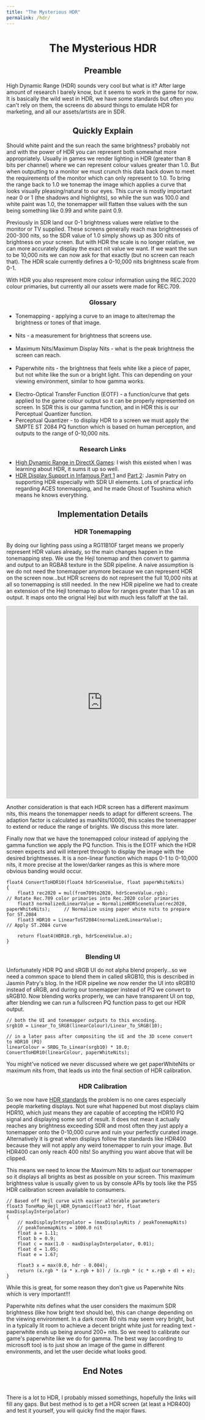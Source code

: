 ```yaml
---
title: "The Mysterious HDR"
permalink: /hdr/
---
```

<h1 align="center">The Mysterious HDR</h1>

<h2 align="center">Preamble</h2>

High Dynamic Range (HDR) sounds very cool but what is it? After large amount of research I barely know, but it seems to work in the game for now. It is basically the wild west in HDR, we have some standards but often you can't rely on them, the screens do absurd things to emulate HDR for marketing, and all our assets/artists are in SDR.

<h2 align="center">Quickly Explain</h2>

Should white paint and the sun reach the same brightness? probably not and with the power of HDR you can represent both somewhat more appropriately. Usually in games we render lighting in HDR (greater than 8 bits per channel) where we can represent colour values greater than 1.0. But when outputting to a monitor we must crunch this data back down to meet the requirements of the monitor which can only represent to 1.0. To bring the range back to 1.0 we tonemap the image which applies a curve that looks visually pleasing/natural to our eyes. This curve is mostly important near 0 or 1 (the shadows and highlights), so while the sun was 100.0 and white paint was 1.0, the tonemapper will flatten thse values with the sun being something like 0.99 and white paint 0.9.

Previously in SDR land our 0-1 brightness values were relative to the monitor or TV supplied. These screens generally reach max brightnesses of 200-300 nits, so the SDR value of 1.0 simply shows up as 300 nits of brightness on your screen. But with HDR the scale is no longer relative, we can more accurately display the exact nit value we want. If we want the sun to be 10,000 nits we can now ask for that exactly (but no screen can reach that). The HDR scale currently defines a 0-10,000 nits brightness scale from 0-1.

With HDR you also respresent more colour information using the REC.2020 colour primaries, but currently all our assets were made for REC.709.


<h3 align="center">Glossary</h3>

  <ul>
    <li>Tonemapping - applying a curve to an image to alter/remap the brightness or tones of that image.</li><br>
    <li>Nits - a measurement for brightness that screens use.</li><br>
    <li>Maximum Nits/Maximum Display Nits - what is the peak brightness the screen can reach.</li><br>
    <li>Paperwhite nits - the brightness that feels white like a piece of paper, but not white like the sun or a bright light. This can depending on your viewing environment, similar to how gamma works.</li><br>
    <li>Electro-Optical Transfer Function (EOTF) - a function/curve that gets applied to the game colour output so it can be properly represented on screen. In SDR this is our gamma function, and in HDR this is our Perceptual Quantizer function.</li>
    <li>Perceptual Quantizer - to display HDR to a screen we must apply the SMPTE ST 2084 PQ function which is based on human perception, and outputs to the range of 0-10,000 nits.</li>
  </ul>

<h3 align="center">Research Links</h3>

<ul>
  <li><a href="https://www.youtube.com/watch?v=pWyd835pfeg" target="_blank">High Dynamic Range in DirectX Games</a>: I wish this existed when I was learning about HDR, it sums it up so well.</li>
  <li><a href="https://www.glowybits.com/blog/2016/12/21/ifl_iss_hdr_1/" target="_blank">HDR Display Support in Infamous Part 1</a> and <a href="https://www.glowybits.com/blog/2017/01/04/ifl_iss_hdr_2/" target"_blank"> Part 2</a>: Jasmin Patry on supporting HDR especially with SDR UI elements. Lots of practical info regarding ACES tonemapping, and he made Ghost of Tsushima which means he knows everything.</li>
</ul>

<h2 align="center">Implementation Details</h2>

<h3 align="center">HDR Tonemapping</h3>

By doing our lighting pass using a RG11B10F target means we properly represent HDR values already, so the main changes happen in the tonemapping step. We use the Hejl tonemap and then convert to gamma and output to an RGBA8 texture in the SDR pipeline. A naive assumption is we do not need the tonemapper anymore because we can represent HDR on the screen now...but HDR screens do not represent the full 10,000 nits at all so tonemapping is still needed. In the new HDR pipeline we had to create an extension of the Hejl tonemap to allow for ranges greater than 1.0 as an output. It maps onto the orignal Hejl but with much less falloff at the tail.

<iframe src="https://www.desmos.com/calculator/aehn9phert?embed" width="500" height="500" style="border: 1px solid #ccc" frameborder=0></iframe>

Another consideration is that each HDR screen has a different maximum nits, this means the tonemapper needs to adapt for different screens. The adaption factor is calculated as maxNits/10000, this scales the tonemapper to extend or reduce the range of brights. We discuss this more later.

Finally now that we have the tonemapped colour instead of applying the gamma function we apply the PQ function. This is the EOTF which the HDR screen expects and will interpret through to display the image with the desired brightnesses. It is a non-linear function which maps 0-1 to 0-10,000 nits, it more precise at the lower/darker ranges as this is where more obvious banding would occur.

```hlsl
float4 ConvertToHDR10(float4 hdrSceneValue, float paperWhiteNits)
{   
    float3 rec2020 = mul(from709to2020, hdrSceneValue.rgb);                             // Rotate Rec.709 color primaries into Rec.2020 color primaries
    float3 normalizedLinearValue = NormalizeHDRSceneValue(rec2020, paperWhiteNits);     // Normalize using paper white nits to prepare for ST.2084     
    float3 HDR10 = LinearToST2084(normalizedLinearValue);                               // Apply ST.2084 curve

    return float4(HDR10.rgb, hdrSceneValue.a);
}
```

<h3 align="center">Blending UI</h3>

Unfortunately HDR PQ and sRGB UI do not alpha blend properly...so we need a common space to blend them in called sRGB10, this is described in Jasmin Patry's blog. In the HDR pipeline we now render the UI into sRGB10 instead of sRGB, and during our tonemapper instead of PQ we convert to sRGB10. Now blending works properly, we can have transparent UI on top, after blending we can run a fullscreen PQ function pass to get our HDR output.

```hlsl
// both the UI and tonemapper outputs to this encoding.
srgb10 = Linear_To_SRGB(linearColour)/Linear_To_SRGB(10);

// in a later pass after compositing the UI and the 3D scene convert to HDR10 (PQ)
linearColour = SRBG_To_Linear(srgb10) * 10.0;
ConvertToHDR10(linearColour, paperWhiteNits);
```
You might've noticed we never discussed where we get paperWhiteNits or maximum nits from, that leads us into the final section of HDR calibration.

<h3 align="center">HDR Calibration</h3>

So we now have <a href="https://displayhdr.org/certified-products/">HDR standards</a> the problem is no one cares especially people marketing displays. Not sure what happened but most displays claim HDR10, which just means they are capable of accepting the HDR10 PQ signal and displaying some sort of result. It does not mean it actually reaches any brightness exceeding SDR and most often they just apply a tonemapper onto the 0-10,000 curve and ruin your perfectly curated image. Alternatively it is great when displays follow the standards like HDR400 because they will not apply any weird tonemapper to ruin your image. But HDR400 can only reach 400 nits! So anything you want above that will be clipped.

This means we need to know the Maximum Nits to adjust our tonemapper so it displays all brights as best as possible on your screen. This maximum brightness value is usually given to us by console APIs by tools like the PS5 HDR calibration screen available to consumers.

```hlsl
// Based off Hejl curve with easier alterable parameters
float3 ToneMap_Hejl_HDR_Dynamic(float3 hdr, float maxDisplayInterpolator)
{
	// maxDisplayInterpolator = (maxDisplayNits / peakTonemapNits) 
	// peakTonemapNits = 1000.0 nit
	float a = 1.11;
	float b = 0.9;
	float c = max(1.0 - maxDisplayInterpolator, 0.01);
	float d = 1.05;
	float e = 1.67;

	float3 x = max(0.0, hdr - 0.004);
	return (x.rgb * (a * x.rgb + b)) / (x.rgb * (c * x.rgb + d) + e);
}
```

While this is great, for some reason they don't give us Paperwhite Nits which is very important!!!

Paperwhite nits defines what the user considers the maximum SDR brightness (like how bright text should be), this can change depending on the viewing environment. In a dark room 80 nits may seem very bright, but in a typically lit room to achieve a decent bright white just for reading text - paperwhite ends up being around 200+ nits. So we need to calibrate our game's paperwhite like we do for gamma. The best way (according to microsoft too) is to just show an image of the game in different environments, and let the user decide what looks good.

<h2 align="center">End Notes</h2><br>

There is a lot to HDR, I probably missed somethings, hopefully the links will fill any gaps. But best method is to get a HDR screen (at least a HDR400) and test it yourself, you will quicky find the major flaws.

<br><br>
